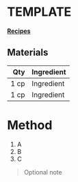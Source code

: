 # TEMPLATE
[**Recipes**](recipe.md)
## Materials

|Qty|Ingredient|
|-:|:-|
|1 cp|Ingredient|
|1 cp|Ingredient|

# Method

1. A
2. B
3. C


> Optional note